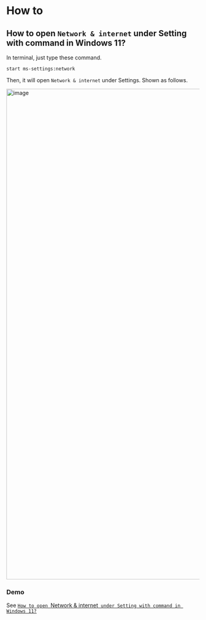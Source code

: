 # How to
## How to open `Network & internet` under Setting with command in Windows 11?
In terminal, just type these command.

```
start ms-settings:network
```

Then, it will open `Network & internet` under Settings. Shown as follows.

<img width="1280" alt="image" src="https://github.com/user-attachments/assets/48fd47bd-0cd1-4a81-b5fd-0c3983e47eba" />


### Demo
See [`How to open `Network & internet` under Setting with command in Windows 11?`](https://youtu.be/S5xEtARQzzc)
